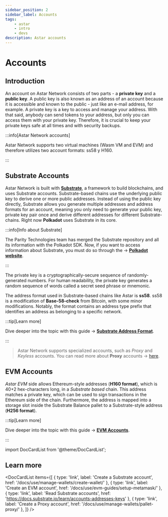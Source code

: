 ```yaml
---
sidebar_position: 2
sidebar_label: Accounts
tags:
    - astar
    - intro
    - devs
description: Astar accounts
---
```


# Accounts

## Introduction

An account on Astar Network consists of two parts - a **private key** and a **public key**. A public key is also known as an address of an account because it is accessible and known to the public - just like an e-mail address, for example. A private key is a key to access and manage your address. With that said, anybody can send tokens to your address, but only you can access them with your private key. Therefore, it is crucial to keep your private keys safe at all times and with security backups.

:::info[Astar Network accounts]

Astar Network supports two virtual machines (Wasm VM and EVM) and therefore utilizes two account formats: ss58 y H160.

:::

## Substrate Accounts

Astar Network is built with [**Substrate**](https://docs.polkadot.com/develop/parachains/intro-polkadot-sdk/#substrate), a framework to build blockchains, and uses Substrate accounts. Substrate-based chains use the underlying public key to derive one or more public addresses. Instead of using the public key directly, Substrate allows you generate multiple addresses and address formats for an account, meaning you only need to generate your public key, private key pair once and derive different addresses for different Substrate-chains. Right now **Polkadot** uses Substrate in its core.

:::info[Info about Substrate]

The Parity Technologies team has merged the Substrate repository and all its information with the Polkadot SDK. Now, if you want to access information about Substrate, you must do so through the → [**Polkadot website**](https://polkadot.com/platform/sdk).

:::

The private key is a cryptographically-secure sequence of randomly-generated numbers. For human readability, the private key generates a random sequence of words called a secret seed phrase or mnemonic.

The address format used in Substrate-based chains like Astar is **ss58**. ss58 is a modification of **Base-58-check** from Bitcoin, with some minor modifications. Notably, the format contains an address type prefix that identifies an address as belonging to a specific network.

:::tip[Learn more]

Dive deeper into the topic with this guide → [**Substrate Address Format**](https://wiki.polkadot.network/docs/learn-account-advanced#:~:text=The%20address%20format%20used%20in,format%20is%20the%20MultiAddress%20type.).

:::

> Astar Network supports specialized accounts, such as *Proxy* and *Keyless* accounts. 
You can read more about **Proxy** accounts → [here](/docs/learn/Proxies).

## EVM Accounts

*Astar EVM* side allows Ethereum-style addresses (**H160 format**), which is 40+2 hex-characters long, in a *Substrate based* chain. This address matches a private key, which can be used to sign transactions in the Ethereum side of the chain. Furthermore, the address is mapped into a storage slot inside the Substrate Balance pallet to a Substrate-style address (**H256 format**).

:::tip[Learn more]

Dive deeper into the topic with this guide → [**EVM Accounts**](https://ethereum.org/en/developers/docs/accounts/).

:::

import DocCardList from '@theme/DocCardList';

## Learn more
<DocCardList items={[
    { type: 'link', label: 'Create a Substrate account', href: '/docs/use/manage-wallets/create-wallet/' },
    { type: 'link', label: 'Create an EVM account', href: '/docs/use/evm-guides/setup-metamask/' },
    { type: 'link', label: 'Read Substrate accounts', href: 'https://docs.substrate.io/learn/accounts-addresses-keys' },
    { type: 'link', label: 'Create a Proxy account', href: '/docs/use/manage-wallets/pallet-proxy/' },
]} />
